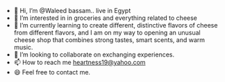 - 👋 Hi, I’m @Waleed bassam.. live in Egypt
- 👀 I’m interested in in groceries and everything related to cheese
- 🌱 I’m currently learning to create different, distinctive flavors of cheese from different flavors, and I am on my way to opening an unusual cheese shop that combines strong tastes, smart scents, and warm music.
- 💞️ I’m looking to collaborate on exchanging experiences.
- 📫 How to reach me heartness19@yahoo.com
- 😄 Feel free to contact me.
